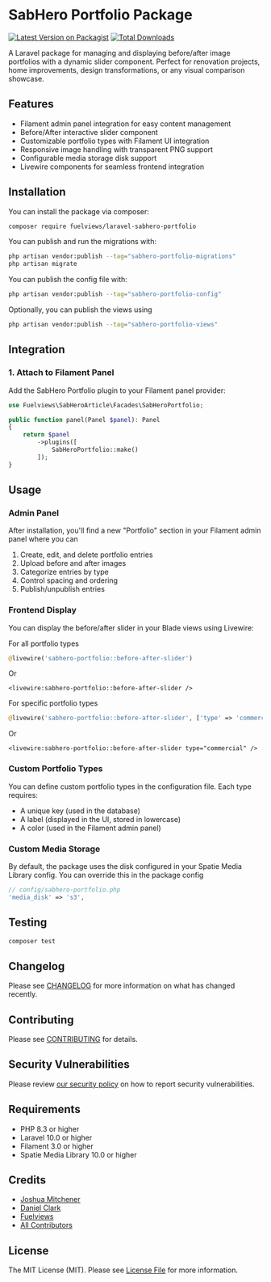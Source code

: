 # SabHero Portfolio Package

[![Latest Version on Packagist](https://img.shields.io/packagist/v/fuelviews/laravel-sabhero-portfolio.svg?style=flat-square)](https://packagist.org/packages/fuelviews/laravel-sabhero-portfolio)
[![Total Downloads](https://img.shields.io/packagist/dt/fuelviews/laravel-sabhero-portfolio.svg?style=flat-square)](https://packagist.org/packages/fuelviews/laravel-sabhero-portfolio)

A Laravel package for managing and displaying before/after image portfolios with a dynamic slider component. Perfect for renovation projects, home improvements, design transformations, or any visual comparison showcase.

## Features

- Filament admin panel integration for easy content management
- Before/After interactive slider component
- Customizable portfolio types with Filament UI integration
- Responsive image handling with transparent PNG support
- Configurable media storage disk support
- Livewire components for seamless frontend integration

## Installation

You can install the package via composer:

```bash
composer require fuelviews/laravel-sabhero-portfolio
```

You can publish and run the migrations with:

```bash
php artisan vendor:publish --tag="sabhero-portfolio-migrations"
php artisan migrate
```

You can publish the config file with:

```bash
php artisan vendor:publish --tag="sabhero-portfolio-config"
```

Optionally, you can publish the views using

```bash
php artisan vendor:publish --tag="sabhero-portfolio-views"
```

## Integration

### 1. Attach to Filament Panel

Add the SabHero Portfolio plugin to your Filament panel provider:

```php
use Fuelviews\SabHeroArticle\Facades\SabHeroPortfolio;

public function panel(Panel $panel): Panel
{
    return $panel
        ->plugins([
            SabHeroPortfolio::make()
        ]);
}
```

## Usage

### Admin Panel

After installation, you'll find a new "Portfolio" section in your Filament admin panel where you can

1. Create, edit, and delete portfolio entries
2. Upload before and after images
3. Categorize entries by type
4. Control spacing and ordering
5. Publish/unpublish entries

### Frontend Display

You can display the before/after slider in your Blade views using Livewire:

For all portfolio types

```php
@livewire('sabhero-portfolio::before-after-slider')
```
Or

```bladehtml
<livewire:sabhero-portfolio::before-after-slider />
```

For specific portfolio types

```php
@livewire('sabhero-portfolio::before-after-slider', ['type' => 'commercial'])
```

Or

```bladehtml
<livewire:sabhero-portfolio::before-after-slider type="commercial" />
```

### Custom Portfolio Types

You can define custom portfolio types in the configuration file. Each type requires:
- A unique key (used in the database)
- A label (displayed in the UI, stored in lowercase)
- A color (used in the Filament admin panel)

### Custom Media Storage

By default, the package uses the disk configured in your Spatie Media Library config. You can override this in the package config

```php
// config/sabhero-portfolio.php
'media_disk' => 's3',
```

## Testing

```bash
composer test
```

## Changelog

Please see [CHANGELOG](CHANGELOG.md) for more information on what has changed recently.

## Contributing

Please see [CONTRIBUTING](CONTRIBUTING.md) for details.

## Security Vulnerabilities

Please review [our security policy](../../security/policy) on how to report security vulnerabilities.

## Requirements

- PHP 8.3 or higher
- Laravel 10.0 or higher
- Filament 3.0 or higher
- Spatie Media Library 10.0 or higher

## Credits

- [Joshua Mitchener](https://github.com/thejmitchener)
- [Daniel Clark](https://github.com/sweatybreeze)
- [Fuelviews](https://github.com/fuelviews)
- [All Contributors](../../contributors)

## License

The MIT License (MIT). Please see [License File](LICENSE.md) for more information.
 
